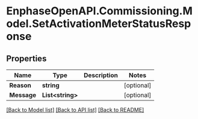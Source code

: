 # EnphaseOpenAPI.Commissioning.Model.SetActivationMeterStatusResponse

## Properties

Name | Type | Description | Notes
------------ | ------------- | ------------- | -------------
**Reason** | **string** |  | [optional] 
**Message** | **List&lt;string&gt;** |  | [optional] 

[[Back to Model list]](../README.md#documentation-for-models) [[Back to API list]](../README.md#documentation-for-api-endpoints) [[Back to README]](../README.md)

